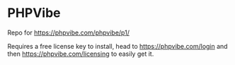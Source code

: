 # PHPVibe

Repo for https://phpvibe.com/phpvibe/p1/

Requires a free license key to install, head to  https://phpvibe.com/login and then https://phpvibe.com/licensing to easily get it.
